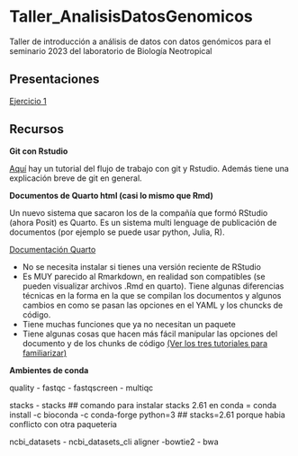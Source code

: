 # Taller_AnalisisDatosGenomicos
Taller de introducción a análisis de datos con datos genómicos para el seminario 2023 del laboratorio de Biología Neotropical

## Presentaciones 
[Ejercicio 1](https://github.com/sofiazorrilla/Taller_AnalisisDatosGenomicos/blob/eea51b4b6e4011db9201c8333b36efcdb411d4d7/Presentacion/Ejercicio1.html)

## Recursos

**Git con Rstudio**

[Aquí](http://destio.us.es/calvo/asignaturas/ge_esco/tutorialusargitgithubrstudio/UsarGitGithubconRStudio.html) hay un tutorial del flujo de trabajo con git y Rstudio. Además tiene una explicación breve de git en general. 

**Documentos de Quarto html (casi lo mismo que Rmd)**

Un nuevo sistema que sacaron los de la compañía que formó RStudio (ahora Posit) es Quarto. Es un sistema multi lenguage de publicación de documentos (por ejemplo se puede usar python, Julia, R).

[Documentación Quarto](https://quarto.org/docs/guide/)

- No se necesita instalar si tienes una versión reciente de RStudio
- Es MUY parecido al Rmarkdown, en realidad son compatibles (se pueden visualizar archivos .Rmd en quarto). Tiene algunas diferencias técnicas en la forma en la que se compilan los documentos y algunos cambios en como se pasan las opciones en el YAML y los chuncks de código. 
- Tiene muchas funciones que ya no necesitan un paquete
- Tiene algunas cosas que hacen más fácil manipular las opciones del documento y de los chunks de código [(Ver los tres tutoriales para familiarizar)](https://quarto.org/docs/get-started/hello/rstudio.html)


**Ambientes de conda**

quality
    - fastqc
    - fastqscreen
    - multiqc

stacks
    - stacks
    ## comando para instalar stacks 2.61 en conda = conda install -c bioconda -c conda-forge python=3 
    ## stacks=2.61 porque habia conflicto con otra paqueteria

ncbi_datasets
    - ncbi_datasets_cli
aligner
    -bowtie2
    - bwa
